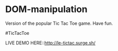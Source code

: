 # DOM-manipulation
Version of the popular Tic Tac Toe game. Have fun.

#TicTacToe

LIVE DEMO HERE::http://le-tictac.surge.sh/
